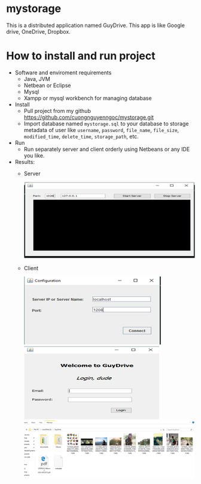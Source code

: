 # mystorage
This is a distributed application named GuyDrive. This app is like Google drive, OneDrive, Dropbox. 
# How to install and run project
- Software and enviroment requirements
  - Java, JVM
  - Netbean or Eclipse
  - Mysql
  - Xampp or mysql workbench for managing database
- Install
  - Pull project from my github https://github.com/cuongnguyenngoc/mystorage.git
  - Import database named `mystorage.sql` to your database to storage metadata of user like `username`, `password`, `file_name`, `file_size`, `modified_time`, `delete_time`, `storage_path`, etc.
- Run
  - Run separately server and client orderly using Netbeans or any IDE you like.
- Results:
  - Server
    
    ![server](pictures/server.png)
    
  - Client
    
    ![client](pictures/client.png)
    ![client](pictures/client2.png)
    ![client](pictures/client4.png)
